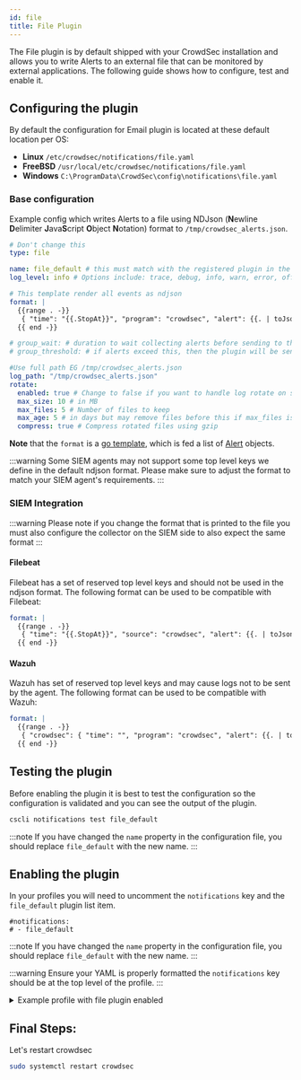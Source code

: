 ```yaml
---
id: file
title: File Plugin
---
```


The File plugin is by default shipped with your CrowdSec installation and allows you to write Alerts to an external file that can be monitored by external applications. The following guide shows how to configure, test and enable it.

## Configuring the plugin

By default the configuration for Email plugin is located at these default location per OS:

- **Linux** `/etc/crowdsec/notifications/file.yaml`
- **FreeBSD** `/usr/local/etc/crowdsec/notifications/file.yaml`
- **Windows** `C:\ProgramData\CrowdSec\config\notifications\file.yaml`

### Base configuration

Example config which writes Alerts to a file using NDJson (**N**ewline **D**elimiter **J**ava**S**cript **O**bject **N**otation) format to `/tmp/crowdsec_alerts.json`.

```yaml
# Don't change this
type: file

name: file_default # this must match with the registered plugin in the profile
log_level: info # Options include: trace, debug, info, warn, error, off

# This template render all events as ndjson
format: |
  {{range . -}}
   { "time": "{{.StopAt}}", "program": "crowdsec", "alert": {{. | toJson }} }
  {{ end -}}

# group_wait: # duration to wait collecting alerts before sending to this plugin, eg "30s"
# group_threshold: # if alerts exceed this, then the plugin will be sent the message. eg "10"

#Use full path EG /tmp/crowdsec_alerts.json
log_path: "/tmp/crowdsec_alerts.json"
rotate:
  enabled: true # Change to false if you want to handle log rotate on system basis
  max_size: 10 # in MB
  max_files: 5 # Number of files to keep
  max_age: 5 # in days but may remove files before this if max_files is reached
  compress: true # Compress rotated files using gzip
```

**Note** that the `format` is a [go template](https://pkg.go.dev/text/template), which is fed a list of [Alert](https://pkg.go.dev/github.com/crowdsecurity/crowdsec@master/pkg/models#Alert) objects.

:::warning
Some SIEM agents may not support some top level keys we define in the default ndjson format. Please make sure to adjust the format to match your SIEM agent's requirements.
:::

### SIEM Integration

:::warning
Please note if you change the format that is printed to the file you must also configure the collector on the SIEM side to also expect the same format
:::

#### Filebeat

Filebeat has a set of reserved top level keys and should not be used in the ndjson format. The following format can be used to be compatible with Filebeat:

```yaml
format: |
  {{range . -}}
   { "time": "{{.StopAt}}", "source": "crowdsec", "alert": {{. | toJson }} }
  {{ end -}}
```
#### Wazuh

Wazuh has set of reserved top level keys and may cause logs not to be sent by the agent. The following format can be used to be compatible with Wazuh:

```yaml
format: |
  {{range . -}}
   { "crowdsec": { "time": "", "program": "crowdsec", "alert": {{. | toJson }} }}
  {{ end -}}
```

## Testing the plugin

Before enabling the plugin it is best to test the configuration so the configuration is validated and you can see the output of the plugin. 

```bash
cscli notifications test file_default
```

:::note
If you have changed the `name` property in the configuration file, you should replace `file_default` with the new name.
:::

## Enabling the plugin

In your profiles you will need to uncomment the `notifications` key and the `file_default` plugin list item.

```
#notifications:
# - file_default
```

:::note
If you have changed the `name` property in the configuration file, you should replace `file_default` with the new name.
:::

:::warning
Ensure your YAML is properly formatted the `notifications` key should be at the top level of the profile.
:::

<details>

<summary>Example profile with file plugin enabled</summary>

```yaml
name: default_ip_remediation
#debug: true
filters:
 - Alert.Remediation == true && Alert.GetScope() == "Ip"
decisions:
 - type: ban
   duration: 4h
#duration_expr: Sprintf('%dh', (GetDecisionsCount(Alert.GetValue()) + 1) * 4)
#highlight-next-line
notifications:
#highlight-next-line
  - file_default
on_success: break
```

</details>

## Final Steps:

Let's restart crowdsec

```bash
sudo systemctl restart crowdsec
```
